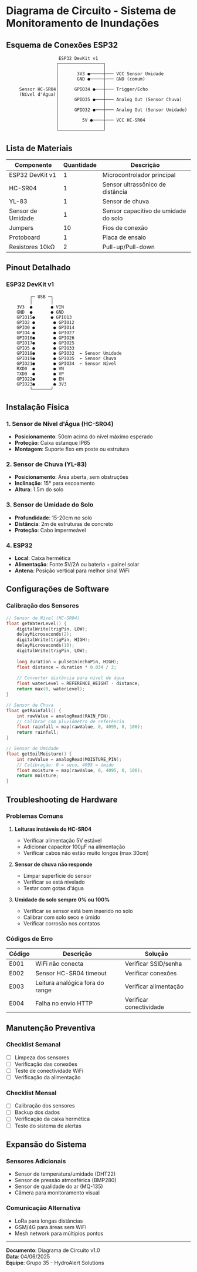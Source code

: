 # Diagrama de Circuito - Sistema de Monitoramento de Inundações

## Esquema de Conexões ESP32

```
                    ESP32 DevKit v1
                   ┌─────────────────┐
                   │                 │
                   │       3V3 ●─────┼─── VCC Sensor Umidade
                   │       GND ●─────┼─── GND (comum)
                   │                 │
     Sensor HC-SR04│      GPIO34 ●───┼─── Trigger/Echo
     (Nível d'Água)│                 │
                   │      GPIO35 ●───┼─── Analog Out (Sensor Chuva)
                   │                 │
                   │      GPIO32 ●───┼─── Analog Out (Sensor Umidade)
                   │                 │
                   │         5V ●────┼─── VCC HC-SR04
                   │                 │
                   └─────────────────┘
```

## Lista de Materiais

| Componente | Quantidade | Descrição |
|------------|------------|-----------|
| ESP32 DevKit v1 | 1 | Microcontrolador principal |
| HC-SR04 | 1 | Sensor ultrassônico de distância |
| YL-83 | 1 | Sensor de chuva |
| Sensor de Umidade | 1 | Sensor capacitivo de umidade do solo |
| Jumpers | 10 | Fios de conexão |
| Protoboard | 1 | Placa de ensaio |
| Resistores 10kΩ | 2 | Pull-up/Pull-down |

## Pinout Detalhado

### ESP32 DevKit v1
```
         ┌─ USB ─┐
         │       │
    3V3  ●       ● VIN
    GND  ●       ● GND
    GPIO15●      ● GPIO13
    GPIO2 ●       ● GPIO12
    GPIO0 ●       ● GPIO14
    GPIO4 ●       ● GPIO27
    GPIO16●       ● GPIO26
    GPIO17●       ● GPIO25
    GPIO5 ●       ● GPIO33
    GPIO18●       ● GPIO32  ← Sensor Umidade
    GPIO19●       ● GPIO35  ← Sensor Chuva
    GPIO21●       ● GPIO34  ← Sensor Nível
    RXD0  ●       ● VN
    TXD0  ●       ● VP
    GPIO22●       ● EN
    GPIO23●       ● 3V3
         └───────┘
```

## Instalação Física

### 1. Sensor de Nível d'Água (HC-SR04)
- **Posicionamento**: 50cm acima do nível máximo esperado
- **Proteção**: Caixa estanque IP65
- **Montagem**: Suporte fixo em poste ou estrutura

### 2. Sensor de Chuva (YL-83)
- **Posicionamento**: Área aberta, sem obstruções
- **Inclinação**: 15° para escoamento
- **Altura**: 1.5m do solo

### 3. Sensor de Umidade do Solo
- **Profundidade**: 15-20cm no solo
- **Distância**: 2m de estruturas de concreto
- **Proteção**: Cabo impermeável

### 4. ESP32
- **Local**: Caixa hermética
- **Alimentação**: Fonte 5V/2A ou bateria + painel solar
- **Antena**: Posição vertical para melhor sinal WiFi

## Configurações de Software

### Calibração dos Sensores

```cpp
// Sensor de Nível (HC-SR04)
float getWaterLevel() {
    digitalWrite(trigPin, LOW);
    delayMicroseconds(2);
    digitalWrite(trigPin, HIGH);
    delayMicroseconds(10);
    digitalWrite(trigPin, LOW);
    
    long duration = pulseIn(echoPin, HIGH);
    float distance = duration * 0.034 / 2;
    
    // Converter distância para nível de água
    float waterLevel = REFERENCE_HEIGHT - distance;
    return max(0, waterLevel);
}

// Sensor de Chuva
float getRainfall() {
    int rawValue = analogRead(RAIN_PIN);
    // Calibrar com pluviômetro de referência
    float rainfall = map(rawValue, 0, 4095, 0, 100);
    return rainfall;
}

// Sensor de Umidade
float getSoilMoisture() {
    int rawValue = analogRead(MOISTURE_PIN);
    // Calibração: 0 = seco, 4095 = úmido
    float moisture = map(rawValue, 0, 4095, 0, 100);
    return moisture;
}
```

## Troubleshooting de Hardware

### Problemas Comuns

1. **Leituras instáveis do HC-SR04**
   - Verificar alimentação 5V estável
   - Adicionar capacitor 100µF na alimentação
   - Verificar cabos não estão muito longos (max 30cm)

2. **Sensor de chuva não responde**
   - Limpar superfície do sensor
   - Verificar se está nivelado
   - Testar com gotas d'água

3. **Umidade do solo sempre 0% ou 100%**
   - Verificar se sensor está bem inserido no solo
   - Calibrar com solo seco e úmido
   - Verificar corrosão nos contatos

### Códigos de Erro

| Código | Descrição | Solução |
|--------|-----------|---------|
| E001 | WiFi não conecta | Verificar SSID/senha |
| E002 | Sensor HC-SR04 timeout | Verificar conexões |
| E003 | Leitura analógica fora do range | Verificar alimentação |
| E004 | Falha no envio HTTP | Verificar conectividade |

## Manutenção Preventiva

### Checklist Semanal
- [ ] Limpeza dos sensores
- [ ] Verificação das conexões
- [ ] Teste de conectividade WiFi
- [ ] Verificação da alimentação

### Checklist Mensal
- [ ] Calibração dos sensores
- [ ] Backup dos dados
- [ ] Verificação da caixa hermética
- [ ] Teste do sistema de alertas

## Expansão do Sistema

### Sensores Adicionais
- Sensor de temperatura/umidade (DHT22)
- Sensor de pressão atmosférica (BMP280)
- Sensor de qualidade do ar (MQ-135)
- Câmera para monitoramento visual

### Comunicação Alternativa
- LoRa para longas distâncias
- GSM/4G para áreas sem WiFi
- Mesh network para múltiplos pontos

---

**Documento**: Diagrama de Circuito v1.0  
**Data**: 04/06/2025  
**Equipe**: Grupo 35 - HydroAlert Solutions
